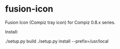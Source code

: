 fusion-icon
===========

Fusion Icon (Compiz tray icon) for Compiz 0.8.x series.

Install:

./setup.py build
./setup.py install --prefix=/usr/local
